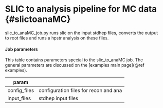SLIC to analysis pipeline for MC data {#slictoanaMC}
=====================================

slic_to_anaMC_job.py runs slic on the input stdhep files, converts the output to root files and runs a hpstr analysis on these files.

#### Job parameters
This table contains parameters special to the slic\_to\_anaMC job. The general parameters are discussed on the [examples main page](@ref examples).

| param         |                                       |
|---------------|---------------------------------------|
| config\_files | configuration files for recon and ana |
| input\_files  | stdhep input files                    |